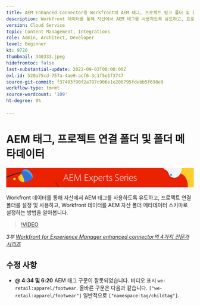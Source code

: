 ```yaml
---
title: AEM Enhanced Connector용 Workfront의 AEM 태그, 프로젝트 링크 폴더 및 폴더 메타데이터
description: Workfront 데이터를 통해 자산에서 AEM 태그를 사용하도록 유도하고, 프로젝트 연결 폴더를 사용하고, Workfront 데이터를 AEM 자산 폴더 메타데이터 스키마로 사용하는 방법을 알아봅니다.
version: Cloud Service
topic: Content Management, Integrations
role: Admin, Architect, Developer
level: Beginner
kt: 9720
thumbnail: 340333.jpeg
hidefromtoc: false
last-substantial-update: 2022-09-02T00:00:00Z
exl-id: 520a75cd-757a-4ae9-acf6-3c1f5e1f3747
source-git-commit: f37483f90f2a707c906e1e206795fdebb5f698e9
workflow-type: tm+mt
source-wordcount: '109'
ht-degree: 0%

---
```


# AEM 태그, 프로젝트 연결 폴더 및 폴더 메타데이터

![AEM Experts Series](./assets/banner.png)

Workfront 데이터를 통해 자산에서 AEM 태그를 사용하도록 유도하고, 프로젝트 연결 폴더를 설정 및 사용하고, Workfront 데이터를 AEM 자산 폴더 메타데이터 스키마로 설정하는 방법을 알아봅니다.

>[!VIDEO](https://video.tv.adobe.com/v/340333/?quality=12&learn=on)

_3부 [Workfront for Experience Manager enhanced connector의 4가지 전문가 시리즈](./overview.md)_

## 수정 사항

+ __@ 4:34 및 6:20__ AEM 태그 구문이 잘못되었습니다. 비디오 표시 `we-retail:apparel/footwear`. 올바른 구문은 다음과 같습니다. `["we-retail:apparel/footwear"]` 일반적으로 `["namespace:tag/childtag"]`.
